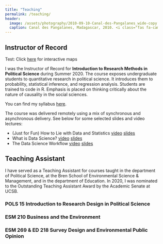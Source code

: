 ```yaml
---
title: "Teaching"
permalink: /teaching/
header:
  image: /assets/photography/2010-09-10-Canal-des-Pangalanes_wide-copy.jpg
  caption: Canal des Pangalanes, Madagascar, 2010. <i class="fas fa-camera"></i> A. Lépissier
---
```


## Instructor of Record

Test: Click [here](/assets/Conduits-IFF-Risk.html) for interactive maps

I was the Instructor of Record for **Introduction to Research Methods in Political Science** during Summer 2020. The course exposes undergraduate students to quantitative research in political science. It introduces them to probability, statistical inference, and regression analysis. Students are trained to code in R. Emphasis is placed on thinking critically about the nature of causality in the social sciences.

You can find my syllabus [here](/assets/M20-POLS-15-Syllabus.pdf).

The course was delivered remotely using a mix of synchronous and asynchronous delivery. See below for some selected slides and video lectures:
- (Just for Fun) How to Lie with Data and Statistics <i class="fas fa-video"></i> [video](/assets/POLS-15-How-To-Lie-video.html/) <i class="fas fa-book"></i> [slides](/assets/teaching/POLS-15-How-To-Lie-slides.html/)
- What is Data Science? <i class="fas fa-video"></i> [video](/assets/teaching/POLS-15-What-Is-Data-Science-video.html/) <i class="fas fa-book"></i> [slides](/assets/teaching/POLS-15-What-Is-Data-Science-slides.html/)
- The Data Science Workflow <i class="fas fa-video"></i> [video](/assets/teaching/POLS-15-Data-Science-Workflow-video.html/) <i class="fas fa-book"></i> [slides](/assets/teaching/POLS-15-Data-Science-Workflow-slides.html/)

## Teaching Assistant

I have served as a Teaching Assistant for courses taught in the department of Political Science, at the Bren School of Environmental Science & Management, and in the department of Education. In 2020, I was nominated to the Outstanding Teaching Assistant Award by the Academic Senate at UCSB.

### POLS 15 Introduction to Research Design in Political Science

### ESM 210 Business and the Environment

### ESM 269 & ED 218 Survey Design and Environmental Public Opinion